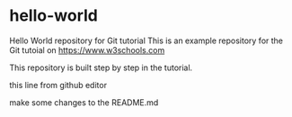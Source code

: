 # hello-world
Hello World repository for Git tutorial
This is an example repository for the Git tutoial on https://www.w3schools.com

This repository is built step by step in the tutorial.

this line from github editor

make some changes to the README.md